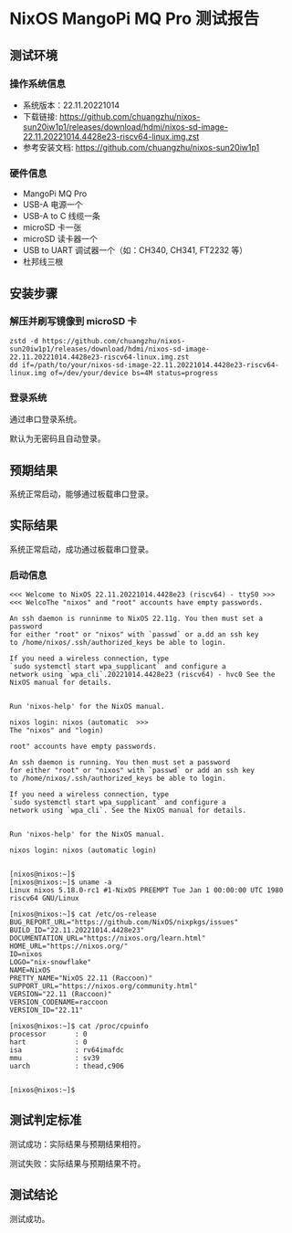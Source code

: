 # NixOS MangoPi MQ Pro 测试报告

## 测试环境

### 操作系统信息

- 系统版本：22.11.20221014
- 下载链接: https://github.com/chuangzhu/nixos-sun20iw1p1/releases/download/hdmi/nixos-sd-image-22.11.20221014.4428e23-riscv64-linux.img.zst
- 参考安装文档: https://github.com/chuangzhu/nixos-sun20iw1p1

### 硬件信息

- MangoPi MQ Pro
- USB-A 电源一个
- USB-A to C 线缆一条
- microSD 卡一张
- microSD 读卡器一个
- USB to UART 调试器一个（如：CH340, CH341, FT2232 等）
- 杜邦线三根

## 安装步骤

### 解压并刷写镜像到 microSD 卡

```shell
zstd -d https://github.com/chuangzhu/nixos-sun20iw1p1/releases/download/hdmi/nixos-sd-image-22.11.20221014.4428e23-riscv64-linux.img.zst
dd if=/path/to/your/nixos-sd-image-22.11.20221014.4428e23-riscv64-linux.img of=/dev/your/device bs=4M status=progress
```

### 登录系统

通过串口登录系统。

默认为无密码且自动登录。

## 预期结果

系统正常启动，能够通过板载串口登录。

## 实际结果

系统正常启动，成功通过板载串口登录。

### 启动信息

```log
<<< Welcome to NixOS 22.11.20221014.4428e23 (riscv64) - ttyS0 >>>
<<< WelcoThe "nixos" and "root" accounts have empty passwords.

An ssh daemon is runninme to NixOS 22.11g. You then must set a password
for either "root" or "nixos" with `passwd` or a.dd an ssh key
to /home/nixos/.ssh/authorized_keys be able to login.

If you need a wireless connection, type
`sudo systemctl start wpa_supplicant` and configure a
network using `wpa_cli`.20221014.4428e23 (riscv64) - hvc0 See the NixOS manual for details.


Run 'nixos-help' for the NixOS manual.

nixos login: nixos (automatic  >>>
The "nixos" and "login)

root" accounts have empty passwords.

An ssh daemon is running. You then must set a password
for either "root" or "nixos" with `passwd` or add an ssh key
to /home/nixos/.ssh/authorized_keys be able to login.

If you need a wireless connection, type
`sudo systemctl start wpa_supplicant` and configure a
network using `wpa_cli`. See the NixOS manual for details.


Run 'nixos-help' for the NixOS manual.

nixos login: nixos (automatic login)


[nixos@nixos:~]$ 
[nixos@nixos:~]$ uname -a
Linux nixos 5.18.0-rc1 #1-NixOS PREEMPT Tue Jan 1 00:00:00 UTC 1980 riscv64 GNU/Linux

[nixos@nixos:~]$ cat /etc/os-release 
BUG_REPORT_URL="https://github.com/NixOS/nixpkgs/issues"
BUILD_ID="22.11.20221014.4428e23"
DOCUMENTATION_URL="https://nixos.org/learn.html"
HOME_URL="https://nixos.org/"
ID=nixos
LOGO="nix-snowflake"
NAME=NixOS
PRETTY_NAME="NixOS 22.11 (Raccoon)"
SUPPORT_URL="https://nixos.org/community.html"
VERSION="22.11 (Raccoon)"
VERSION_CODENAME=raccoon
VERSION_ID="22.11"

[nixos@nixos:~]$ cat /proc/cpuinfo
processor       : 0
hart            : 0
isa             : rv64imafdc
mmu             : sv39
uarch           : thead,c906


[nixos@nixos:~]$ 

```

## 测试判定标准

测试成功：实际结果与预期结果相符。

测试失败：实际结果与预期结果不符。

## 测试结论

测试成功。
